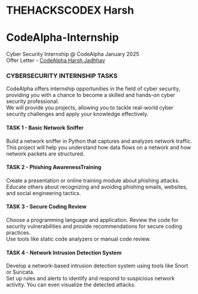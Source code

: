 # THEHACKSCODEX Harsh
# CodeAlpha-Internship
Cyber Security Internship @ CodeAlpha January 2025 <br>
Offer Letter - [CodeAlpha Harsh Jadhhav](HARSH_ANIL_JADHAv.pdf)<br>

### CYBERSECURITY INTERNSHIP TASKS
CodeAlpha offers internship opportunities in the field of cyber security, providing you with a chance to become a skilled and hands-on cyber security professional.<br>
We will provide you projects, allowing  you to tackle real-world cyber security challenges and apply your knowledge effectively.

#### TASK 1 - **Basic Network Sniffer**
Build a network sniffer in Python that captures and analyzes network traffic.<br> 
This project will help you understand how data flows on a network and how network packets are structured.

#### TASK 2 - **Phishing AwarenessTraining**
Create a presentation or online training module about phishing attacks.<br> 
Educate others about recognizing and avoiding phishing emails, websites, and social engineering tactics.

#### TASK 3 - **Secure Coding Review**
Choose a programming language and application. Review the code for security vulnerabilities and provide recommendations for secure coding practices.<br>
Use tools like static code analyzers or manual code review.

#### TASK 4 - **Network Intrusion Detection System**
Develop a network-based intrusion detection system using tools like Snort or Suricata.<br> 
Set up rules and alerts to identify and respond to suspicious network activity. You can even visualize the detected attacks.
